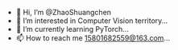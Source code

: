 - 👋 Hi, I’m @ZhaoShuangchen
- 👀 I’m interested in Computer Vision territory...
- 🌱 I’m currently learning PyTorch...
- 📫 How to reach me 15801682559@163.com...

<!---
ZhaoShuangchen/ZhaoShuangchen is a ✨ special ✨ repository because its `README.md` (this file) appears on your GitHub profile.
You can click the Preview link to take a look at your changes.
--->
